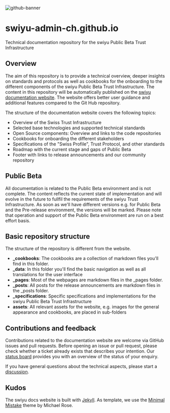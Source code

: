 ![github-banner](https://github.com/swiyu-admin-ch/swiyu-admin-ch.github.io/blob/main/assets/images/github-banner.jpg)

# swiyu-admin-ch.github.io
Technical documentation repository for the swiyu Public Beta Trust Infrastructure

## Overview

The aim of this repository is to provide a technical overview, deeper insights on standards and protocols as well as cookbooks for the onboarding to the different components of the swiyu Public Beta Trust Infrastructure. The content in this repository will be automatically published on the [swiyu documentation website](https://swiyu-admin-ch.github.io/). The website offers better user guidance and additional features compared to the Git Hub repository. 

The structure of the documentation website covers the following topics: 
- Overview of the Swiss Trust Infrastructure
- Selected base technologies and supported technical standards
- Open Source components: Overview and links to the code repositories
- Cookbooks for onboarding the different stakeholders
- Specifications of the "Swiss Profile", Trust Protocol, and other standards
- Roadmap with the current stage and gaps of Public Beta
- Footer with links to release announcements and our community repository

## Public Beta

All documentation is related to the Public Beta environment and is not complete. The content reflects the current state of implementation and will evolve in the future to fullfil the requirements of the swiyu Trust Infrastructure. As soon as we'll have different versions e.g. for Public Beta and the Pre-release environment, the versions will be marked. Please note that operation and support of the Public Beta environment are run on a best effort basis.

## Basic repository structure 

The structure of the repository is different from the website.  

- **_cookbooks**: The cookbooks are a collection of markdown files you'll find in this folder.
- **_data**: In this folder you'll find the basic navigation as well as all translations for the user interface
- **_pages**: Most of the webpages are markdown files in the _pages folder.
- **_posts**: All posts for the release announcements are markdown files in the _posts folder.
- **_specifications**: Specific specifications and implementations for the swiyu Public Beta Trust Infrastructure
- **assets**: All relevant assets for the website, e.g. images for the general appearance and cookbooks, are placed in sub-folders


## Contributions and feedback

Contributions related to the documentation website are welcome via GitHub issues and pull requests. Before opening an issue or pull request, please check whether a ticket already exists that describes your intention. Our [status board](https://github.com/orgs/swiyu-admin-ch/projects/2) provides you with an overview of the status of your enquiry.

If you have general questions about the technical aspects, please start a [discussion](https://github.com/orgs/swiyu-admin-ch/discussions).

## Kudos

The swiyu docs website is built with [Jekyll](https://jekyllrb.com/). As template, we use the [Minimal Mistake](https://github.com/mmistakes/minimal-mistakes) theme by Michael Rose.



